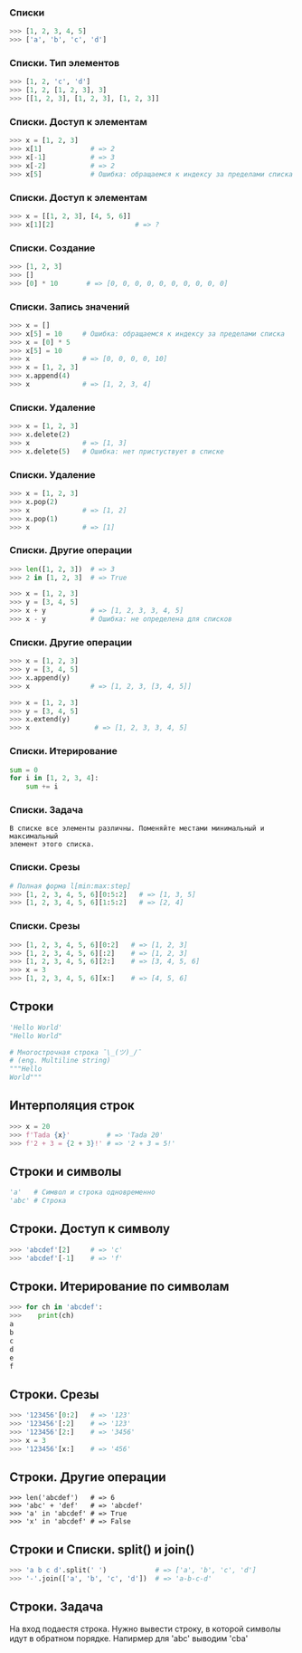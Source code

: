 ### Списки

```python
>>> [1, 2, 3, 4, 5]
>>> ['a', 'b', 'c', 'd']
```



### Списки. Тип элементов

```python
>>> [1, 2, 'c', 'd']
>>> [1, 2, [1, 2, 3], 3]
>>> [[1, 2, 3], [1, 2, 3], [1, 2, 3]]
```



### Списки. Доступ к элементам

```python
>>> x = [1, 2, 3]
>>> x[1]            # => 2
>>> x[-1]           # => 3
>>> x[-2]           # => 2
>>> x[5]            # Ошибка: обращаемся к индексу за пределами списка
```



### Списки. Доступ к элементам

```python
>>> x = [[1, 2, 3], [4, 5, 6]]
>>> x[1][2]                    # => ?
```




### Списки. Создание

```python
>>> [1, 2, 3]
>>> []
>>> [0] * 10       # => [0, 0, 0, 0, 0, 0, 0, 0, 0, 0]
```



### Списки. Запись значений

```python
>>> x = []
>>> x[5] = 10     # Ошибка: обращаемся к индексу за пределами списка
>>> x = [0] * 5
>>> x[5] = 10
>>> x             # => [0, 0, 0, 0, 10]
>>> x = [1, 2, 3]
>>> x.append(4)
>>> x             # => [1, 2, 3, 4]
```



### Списки. Удаление

```python
>>> x = [1, 2, 3]
>>> x.delete(2)
>>> x             # => [1, 3]
>>> x.delete(5)   # Ошибка: нет пристуствует в списке
```



### Списки. Удаление

```python
>>> x = [1, 2, 3]
>>> x.pop(2)
>>> x             # => [1, 2]
>>> x.pop(1)
>>> x             # => [1]
```



### Списки. Другие операции

```python
>>> len([1, 2, 3])  # => 3
>>> 2 in [1, 2, 3]  # => True

>>> x = [1, 2, 3]
>>> y = [3, 4, 5]
>>> x + y           # => [1, 2, 3, 3, 4, 5]
>>> x - y           # Ошибка: не определена для списков
```



### Списки. Другие операции

```python
>>> x = [1, 2, 3]
>>> y = [3, 4, 5]
>>> x.append(y)
>>> x               # => [1, 2, 3, [3, 4, 5]]

>>> x = [1, 2, 3]
>>> y = [3, 4, 5]
>>> x.extend(y)
>>> x                # => [1, 2, 3, 3, 4, 5]
```



### Списки. Итерирование

```python
sum = 0
for i in [1, 2, 3, 4]:
    sum += i
```



### Списки. Задача

```
В списке все элементы различны. Поменяйте местами минимальный и максимальный
элемент этого списка.
```



### Списки. Срезы

```python
# Полная форма l[min:max:step]
>>> [1, 2, 3, 4, 5, 6][0:5:2]   # => [1, 3, 5]
>>> [1, 2, 3, 4, 5, 6][1:5:2]   # => [2, 4]
```



### Списки. Срезы

```python
>>> [1, 2, 3, 4, 5, 6][0:2]   # => [1, 2, 3]
>>> [1, 2, 3, 4, 5, 6][:2]    # => [1, 2, 3]
>>> [1, 2, 3, 4, 5, 6][2:]    # => [3, 4, 5, 6]
>>> x = 3
>>> [1, 2, 3, 4, 5, 6][x:]    # => [4, 5, 6]
```



## Строки

```python
'Hello World'
"Hello World"

# Многострочная строка ¯\_(ツ)_/¯
# (eng. Multiline string)
"""Hello
World"""

```



## Интерполяция строк

```python
>>> x = 20
>>> f'Tada {x}'         # => 'Tada 20'
>>> f'2 + 3 = {2 + 3}!' # => '2 + 3 = 5!'
```




## Строки и символы

```python
'a'   # Символ и строка одновременно
'abc' # Строка
```



## Строки. Доступ к символу

```python
>>> 'abcdef'[2]     # => 'c'
>>> 'abcdef'[-1]    # => 'f'
```



## Строки. Итерирование по символам

```python
>>> for ch in 'abcdef':
>>>    print(ch)
a
b
c
d
e
f
```



## Строки. Срезы

```python
>>> '123456'[0:2]   # => '123'
>>> '123456'[:2]    # => '123'
>>> '123456'[2:]    # => '3456'
>>> x = 3
>>> '123456'[x:]    # => '456'
```



## Строки. Другие операции

```
>>> len('abcdef')   # => 6
>>> 'abc' + 'def'   # => 'abcdef'
>>> 'a' in 'abcdef' # => True
>>> 'x' in 'abcdef' # => False
```



## Строки и Cписки. split() и join()

```python
>>> 'a b c d'.split(' ')            # => ['a', 'b', 'c', 'd']
>>> '-'.join(['a', 'b', 'c', 'd'])  # => 'a-b-c-d'
```



## Строки. Задача

На вход подаестя строка. Нужно вывести строку, в которой символы идут в обратном
порядке. Напирмер для 'abc' выводим 'cba'
